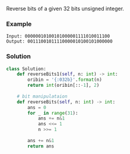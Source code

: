 Reverse bits of a given 32 bits unsigned integer.

### Example
```
Input: 00000010100101000001111010011100
Output: 00111001011110000010100101000000
```

### Solution

```python
class Solution:
    def reverseBits1(self, n: int) -> int:
        oribin = '{:032b}'.format(n)
        return int(oribin[::-1], 2)
    
    # bit manipulataion
    def reverseBits(self, n: int) -> int:
        ans = 0
        for _ in range(31):
            ans += n&1
            ans <<= 1
            n >>= 1
        
        ans += n&1
        return ans
```
